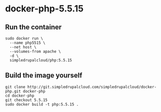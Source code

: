 docker-php-5.5.15
=================

Run the container
-----------------

    sudo docker run \
      --name php5515 \
      --net host \
      --volumes-from apache \
      -d \
      simpledrupalcloud/php:5.5.15

Build the image yourself
------------------------

    git clone http://git.simpledrupalcloud.com/simpledrupalcloud/docker-php.git docker-php
    cd docker-php
    git checkout 5.5.15
    sudo docker build -t php:5.5.15 .